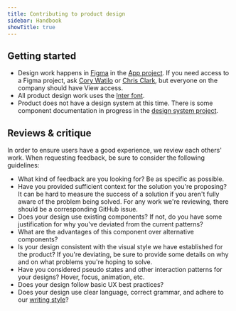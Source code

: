 ```yaml
---
title: Contributing to product design
sidebar: Handbook
showTitle: true
---
```


## Getting started
* Design work happens in [Figma](https://figma.com/) in the [App project](https://www.figma.com/files/project/17131046/App?fuid=987006441684352800). If you need access to a Figma project, ask [Cory Watilo](/handbook/company/team/#cory-watilo-lead-designer) or [Chris Clark](/handbook/company/team#chris-clark-product-designer), but everyone on the company should have View access.
* All product design work uses the [Inter font](https://fonts.google.com/specimen/Inter).
* Product does not have a design system at this time. There is some component documentation in progress in the [design system project](https://www.figma.com/file/Y9G24U4r04nEjIDGIEGuKI/PostHog-Design-System-One?node-id=576%3A308).

## Reviews &amp; critique

In order to ensure users have a good experience, we review each others' work. When requesting feedback, be sure to consider the following guidelines:
* What kind of feedback are you looking for? Be as specific as possible.
* Have you provided sufficient context for the solution you're proposing? It can be hard to measure the success of a solution if you aren't fully aware of the problem being solved. For any work we're reviewing, there should be a corresponding GitHub issue.
* Does your design use existing components? If not, do you have some justification for why you've deviated from the current patterns?
* What are the advantages of this component over alternative components?
* Is your design consistent with the visual style we have established for the product? If you're deviating, be sure to provide some details on why and on what problems you're hoping to solve.
* Have you considered pseudo states and other interaction patterns for your designs? Hover, focus, animation, etc.
* Does your design follow basic UX best practices?
* Does your design use clear language, correct grammar, and adhere to our [writing style](/handbook/company/communication#writing-style)?
